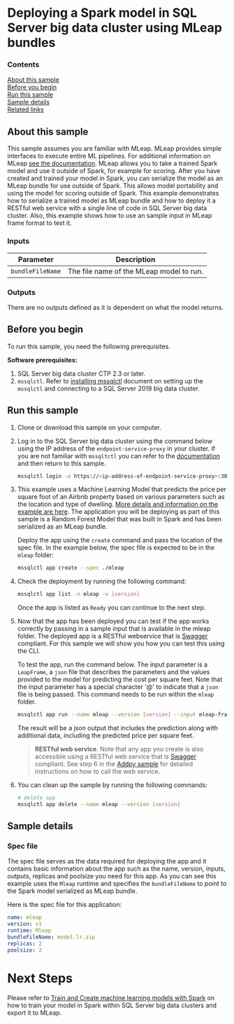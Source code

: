 # Deploying a Spark model in SQL Server big data cluster using MLeap bundles

### Contents

[About this sample](#about-this-sample)<br/>
[Before you begin](#before-you-begin)<br/>
[Run this sample](#run-this-sample)<br/>
[Sample details](#sample-details)<br/>
[Related links](#related-links)<br/>

<a name=about-this-sample></a>

## About this sample

This sample assumes you are familiar with MLeap. MLeap provides simple interfaces to execute entire ML pipelines. For additional information on MLeap [see the documentation](http://mleap-docs.combust.ml/). MLeap allows you to take a trained Spark model and use it outside of Spark, for example for scoring. After you have created and trained your model in Spark, you can serialize the model as an MLeap bundle for use outside of Spark. This allows model portability and using the model for scoring outside of Spark. This example demonstrates how to serialize a trained model as MLeap bundle and how to deploy it a RESTful web service with a single line of code in SQL Server big data cluster. Also, this example shows how to use an sample input in MLeap frame format to test it.

### Inputs
|Parameter|Description|
|-|-|
|`bundleFileName`|The file name of the MLeap model to run.|

### Outputs
There are no outputs defined as it is dependent on what the model returns.

<a name=before-you-begin></a>

## Before you begin

To run this sample, you need the following prerequisites.

**Software prerequisites:**

1. SQL Server big data cluster CTP 2.3 or later.
2. `mssqlctl`. Refer to [installing mssqlctl](https://docs.microsoft.com/en-us/sql/big-data-cluster/deploy-install-mssqlctl?view=sqlallproducts-allversions) document on setting up the `mssqlctl` and connecting to a SQL Server 2019 big data cluster.

<a name=run-this-sample></a>

## Run this sample

1. Clone or download this sample on your computer.
2. Log in to the SQL Server big data cluster using the command below using the IP address of the `endpoint-service-proxy` in your cluster. If you are not familiar with `mssqltctl` you can refer to the [documentation](https://docs.microsoft.com/en-us/sql/big-data-cluster/big-data-cluster-create-apps?view=sqlallproducts-allversions) and then return to this sample.

   ```bash
   mssqlctl login -e https://<ip-address-of-endpoint-service-proxy>:30777 -u <user-name> -p <password>
   ```
3. This example uses a Machine Learning Model that predicts the price per square foot of an Airbnb property based on various parameters such as the location and type of dwelling. [More details and information on the example are here](http://mleap-docs.combust.ml/mleap-serving/#load-model). The application you will be deploying as part of this sample is a Random Forest Model that was built in Spark and has been serialized as an MLeap bundle. 

   Deploy the app using the `create` command and pass the location of the spec file. In the example below, the spec file is expected to be in the `mleap` folder: 
   ```bash
   mssqlctl app create --spec ./mleap
   ```
4. Check the deployment by running the following command:
   ```bash
   mssqlctl app list -n mleap -v [version]
   ```
   Once the app is listed as `Ready` you can continue to the next step.
5. Now that the app has been deployed you can test if the app works correctly by passing in a sample input that is available in the mleap folder. The deployed app is a RESTful webservice that is [Swagger](swagger.io) compliant. For this sample we will show you how you can test this using the CLI.

   To test the app, run the command below. The input parameter is a `LeapFrame`, a `json` file that describes the parameters and the values provided to the model for predicting the cost per square feet. Note that the input parameter has a special character '@' to indicate that a `json` file is being passed. This command needs to be run within the `mleap` folder. 

   ```bash
   mssqlctl app run --name mleap --version [version] --input mleap-frame=@frame.json
   ```

   The result will be a json output that includes the prediction along with additional data, including the predicted price per square feet.

    > **RESTful web service**. Note that any app you create is also accessible using a RESTful web service that is [Swagger](swagger.io) compliant. See step 6 in the [Addpy sample](../addpy/README.md#restapi) for detailed instructions on how to call the web service.

6. You can clean up the sample by running the following commands:
   ```bash
   # delete app
   mssqlctl app delete --name mleap --version [version]
   ```

<a name=sample-details></a>

## Sample details

### Spec file
The spec file serves as the data required for deploying the app and it contains basic information about the app such as the name, version, inputs, outputs, replicas and poolsize you need for this app. As you can see this example uses the `Mleap` runtime and specifies the `bundleFileName` to point to the Spark model serialized as MLeap bundle.

Here is the spec file for this application:

```yaml
name: mleap
version: v1
runtime: Mleap
bundleFileName: model.lr.zip
replicas: 2
poolsize: 2
```

# Next Steps
Please refer to [Train and Create machine learning models with Spark](https://docs.microsoft.com/en-us/sql/big-data-cluster/train-and-create-machinelearning-models-with-spark?view=sqlallproducts-allversions) on how to train your model in Spark within SQL Server big data clusters and export it to MLeap.
